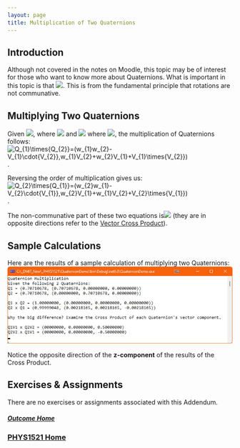 ```yaml
---
layout: page
title: Multiplication of Two Quaternions
---
```


## Introduction
Although not covered in the notes on Moodle, this topic may be of interest for those who want to know more about Quaternions. What is important in this topic is that <img src="https://latex.codecogs.com/svg.latex?\large&space;Q_{1}\times{Q_{2}}\neq{Q_{2}\times{Q_{1}}}"/>. This is from the fundamental principle that rotations are not communative.

## Multiplying Two Quaternions
Given <img src="https://latex.codecogs.com/svg.latex?\large&space;Q_{1}=(w_{1},V_{1})"/>, where <img src="https://latex.codecogs.com/svg.latex?\large&space;V_{1}=(x_{1},y_{1},z_{1})"/> and <img src="https://latex.codecogs.com/svg.latex?\large&space;Q_{2}=(w_{2},V_{2})"/> where <img src="https://latex.codecogs.com/svg.latex?\large&space;V_{2}=(x_{2},y_{2},z_{2})"/>, the multiplication of Quaternions follows:<br>
<img src="https://latex.codecogs.com/svg.image?Q_{1}\times{Q_{2}}=(w_{1}w_{2}-V_{1}\cdot{V_{2}},w_{1}V_{2}&plus;w_{2}V_{1}&plus;V_{1}\times{V_{2}})" title="Q_{1}\times{Q_{2}}=(w_{1}w_{2}-V_{1}\cdot{V_{2}},w_{1}V_{2}+w_{2}V_{1}+V_{1}\times{V_{2}})" />.

Reversing the order of multiplication gives us:<br>
<img src="https://latex.codecogs.com/svg.image?Q_{2}\times{Q_{1}}=(w_{2}w_{1}-V_{2}\cdot{V_{1}},w_{2}V_{1}&plus;w_{1}V_{2}&plus;V_{2}\times{V_{1}})" title="Q_{2}\times{Q_{1}}=(w_{2}w_{1}-V_{2}\cdot{V_{1}},w_{2}V_{1}+w_{1}V_{2}+V_{2}\times{V_{1}})" />.

The non-communative part of these two equations is<img src="https://latex.codecogs.com/svg.latex?\large&space;V_{1}\times{V_{2}}\neq{V_{2}\times{V_{1}}}"/> (they are in opposite directions refer to the [Vector Cross Product](../outcome1/cross-product.md)).

## Sample Calculations
Here are the results of a sample calculation of multiplying two Quaternions:<br>
![quat_times_quat](files/quat_times_quat.jpg)

Notice the opposite direction of the **z-component** of the results of the Cross Product.
## Exercises & Assignments
There are no exercises or assignments associated with this Addendum.

##### [Outcome Home](index.md)
### [PHYS1521 Home](../)